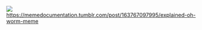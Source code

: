<img src="https://github.com/benj-power/oworms-ui/blob/develop/src/asset/oh-worm.jpg"></img>\
https://memedocumentation.tumblr.com/post/163767097995/explained-oh-worm-meme
